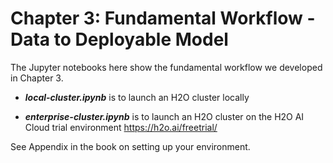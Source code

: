 # Chapter 3: Fundamental Workflow - Data to Deployable Model
The Jupyter notebooks here show the fundamental workflow we developed in Chapter 3.

* ***local-cluster.ipynb*** is to launch an H2O cluster locally

* ***enterprise-cluster.ipynb*** is to launch an H2O cluster on the H2O AI Cloud trial environment https://h2o.ai/freetrial/ 

See Appendix in the book on setting up your environment.